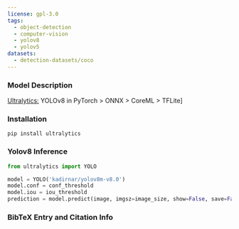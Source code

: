 ```yaml
---
license: gpl-3.0
tags:
  - object-detection
  - computer-vision
  - yolov8
  - yolov5
datasets:
  - detection-datasets/coco
---
```


### Model Description
[Ultralytics:](https://github.com/ultralytics/ultralytics/) YOLOv8 in PyTorch > ONNX > CoreML > TFLite]


### Installation
```
pip install ultralytics
```

### Yolov8 Inference
```python
from ultralytics import YOLO

model = YOLO('kadirnar/yolov8m-v8.0')
model.conf = conf_threshold
model.iou = iou_threshold
prediction = model.predict(image, imgsz=image_size, show=False, save=False)
```

### BibTeX Entry and Citation Info
 ```

```